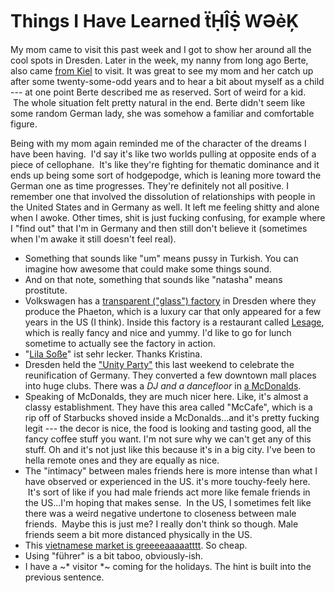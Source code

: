 <!--
slug: things-i-have-learned-ẗḥîṩ-ⱳəẻķ
date: Mon Nov 11 2013 14:27:00 GMT-0800 (Pacific Standard Time)
tags: nanny, dresden, mom, vw, lila soße, unity party, lesage, male intimacy, mcdonalds
title: Things I Have Learned ẗḤÎṨ ⱲƏẻĶ
id: 66716817225
link: http://blog.mhgbrown.is/post/66716817225/things-i-have-learned-ẗḥîṩ-ⱳəẻķ
raw: {"type":"text","blog_name":"mhgbrown-writing","blog":{"name":"mhgbrown-writing","title":"","description":"","url":"http://blog.mhgbrown.is/","uuid":"t:ePEJSJNMnTiNT1c2s-GWmw","updated":1455741575},"id":66716817225,"post_url":"http://blog.mhgbrown.is/post/66716817225/things-i-have-learned-ẗḥîṩ-ⱳəẻķ","slug":"things-i-have-learned-ẗḥîṩ-ⱳəẻķ","date":"2013-11-11 22:27:00 GMT","timestamp":1384208820,"state":"published","format":"html","reblog_key":"RiGS1NHh","tags":["nanny","dresden","mom","vw","lila soße","unity party","lesage","male intimacy","mcdonalds"],"short_url":"https://tmblr.co/ZYX4lq_8eTT9","summary":"Things I Have Learned ẗḤÎṨ ⱲƏẻĶ","is_blocks_post_format":false,"recommended_source":null,"recommended_color":null,"note_count":0,"title":"Things I Have Learned ẗḤÎṨ ⱲƏẻĶ","body":"<p>My mom came to visit this past week and I got to show her around all the cool spots in Dresden. Later in the week, my nanny from long ago Berte, also came <a href=\"https://www.google.com/maps/preview#!data=!4m28!3m22!1m5!1sKiel%2C+Germany!2s0x47b2560d8fee97ad%3A0x4248963c6580320!3m2!3d54.3232927!4d10.1227652!1m5!1sDresden%2C+Germany!2s0x4709cf29101ad6a9%3A0x421b1cb4288feb0!3m2!3d51.0504088!4d13.7372621!2e3!3m8!1m3!1d2997224!2d11.7982044!3d52.6650751!3m2!1i1680!2i929!4f13.1!7m4!11m3!1m1!1e1!2b1&amp;fid=0\">from Kiel</a> to visit. It was great to see my mom and her catch up after some twenty-some-odd years and to hear a bit about myself as a child — at one point Berte described me as reserved. Sort of weird for a kid.  The whole situation felt pretty natural in the end. Berte didn&rsquo;t seem like some random German lady, she was somehow a familiar and comfortable figure.</p>\n<p>Being with my mom again reminded me of the character of the dreams I have been having.  I&rsquo;d say it&rsquo;s like two worlds pulling at opposite ends of a piece of cellophane.  It&rsquo;s like they&rsquo;re fighting for thematic dominance and it ends up being some sort of hodgepodge, which is leaning more toward the German one as time progresses. They&rsquo;re definitely not all positive. I remember one that involved the dissolution of relationships with people in the United States and in Germany as well. It left me feeling shitty and alone when I awoke. Other times, shit is just fucking confusing, for example where I &ldquo;find out&rdquo; that I&rsquo;m in Germany and then still don&rsquo;t believe it (sometimes when I&rsquo;m awake it still doesn&rsquo;t feel real).</p>\n<ul><li>Something that sounds like &ldquo;um&rdquo; means pussy in Turkish. You can imagine how awesome that could make some things sound.</li>\n<li>And on that note, something that sounds like &ldquo;natasha&rdquo; means prostitute.</li>\n<li>Volkswagen has a <a href=\"http://en.wikipedia.org/wiki/Transparent_Factory\">transparent (&ldquo;glass&rdquo;) factory</a> in Dresden where they produce the Phaeton, which is a luxury car that only appeared for a few years in the US (I think). Inside this factory is a restaurant called <a href=\"http://www.lesage.de/\">Lesage</a>, which is really fancy and nice and yummy. I&rsquo;d like to go for lunch sometime to actually see the factory in action.</li>\n<li>&ldquo;<a href=\"http://www.lilasosse.de/\">Lila Soße</a>&quot; ist sehr lecker. Thanks Kristina.</li>\n<li>Dresden held the <a href=\"http://www.unity-dresden-night.de/\">&quot;Unity Party&rdquo;</a> this last weekend to celebrate the reunification of Germany. They converted a few downtown mall places into huge clubs. There was a <em>DJ and a dancefloor</em> in <a href=\"https://www.google.com/maps/preview#!data=!1m4!1m3!1d3034!2d13.7357493!3d51.0430757!4m29!2m11!1m10!1s0x0%3A0xa5128371797f17e!3m8!1m3!1d26081603!2d-95.677068!3d37.0625!3m2!1i1024!2i768!4f13.1!5m16!1m15!1smcdonalds+dresden!4m8!1m3!1d26081603!2d-95.677068!3d37.0625!3m2!1i1024!2i768!4f13.1!17b1!27m3!1smcdonalds!2sDresden%2C+Germany!3s0x4709cf29101ad6a9%3A0x421b1cb4288feb0\">a McDonalds</a>.</li>\n<li>Speaking of McDonalds, they are much nicer here. Like, it&rsquo;s almost a classy establishment. They have this area called &ldquo;McCafe&rdquo;, which is a rip off of Starbucks shoved inside a McDonalds&hellip;and it&rsquo;s pretty fucking legit — the decor is nice, the food is looking and tasting good, all the fancy coffee stuff you want. I&rsquo;m not sure why we can&rsquo;t get any of this stuff. Oh and it&rsquo;s not just like this because it&rsquo;s in a big city. I&rsquo;ve been to hella remote ones and they are equally as nice.</li>\n<li>The &ldquo;intimacy&rdquo; between males friends here is more intense than what I have observed or experienced in the US. it&rsquo;s more touchy-feely here.  It&rsquo;s sort of like if you had male friends act more like female friends in the US&hellip;I&rsquo;m hoping that makes sense.  In the US, I sometimes felt like there was a weird negative undertone to closeness between male friends.  Maybe this is just me? I really don&rsquo;t think so though. Male friends seem a bit more distanced physically in the US.</li>\n<li>This <a href=\"https://www.google.com/maps/preview#!data=!1m4!1m3!1d3035!2d13.733942!3d51.0411434!4m12!2m11!1m10!1s0x0%3A0x9b37caf73efa08b6!3m8!1m3!1d26081603!2d-95.677068!3d37.0625!3m2!1i1024!2i768!4f13.1\">vietnamese market is greeeeaaaaatttt</a>. So cheap.</li>\n<li>Using &ldquo;führer&rdquo; is a bit taboo, obviously-ish.</li>\n<li>I have a ~* visitor *~ coming for the holidays. The hint is built into the previous sentence.</li>\n</ul>","reblog":{"comment":"<p><p>My mom came to visit this past week and I got to show her around all the cool spots in Dresden. Later in the week, my nanny from long ago Berte, also came <a href=\"https://www.google.com/maps/preview#!data=!4m28!3m22!1m5!1sKiel%2C+Germany!2s0x47b2560d8fee97ad%3A0x4248963c6580320!3m2!3d54.3232927!4d10.1227652!1m5!1sDresden%2C+Germany!2s0x4709cf29101ad6a9%3A0x421b1cb4288feb0!3m2!3d51.0504088!4d13.7372621!2e3!3m8!1m3!1d2997224!2d11.7982044!3d52.6650751!3m2!1i1680!2i929!4f13.1!7m4!11m3!1m1!1e1!2b1&amp;fid=0\">from Kiel</a> to visit. It was great to see my mom and her catch up after some twenty-some-odd years and to hear a bit about myself as a child — at one point Berte described me as reserved. Sort of weird for a kid.  The whole situation felt pretty natural in the end. Berte didn’t seem like some random German lady, she was somehow a familiar and comfortable figure.</p>\n<p>Being with my mom again reminded me of the character of the dreams I have been having.  I’d say it’s like two worlds pulling at opposite ends of a piece of cellophane.  It’s like they’re fighting for thematic dominance and it ends up being some sort of hodgepodge, which is leaning more toward the German one as time progresses. They’re definitely not all positive. I remember one that involved the dissolution of relationships with people in the United States and in Germany as well. It left me feeling shitty and alone when I awoke. Other times, shit is just fucking confusing, for example where I “find out” that I’m in Germany and then still don’t believe it (sometimes when I’m awake it still doesn’t feel real).</p>\n<ul><li>Something that sounds like “um” means pussy in Turkish. You can imagine how awesome that could make some things sound.</li>\n<li>And on that note, something that sounds like “natasha” means prostitute.</li>\n<li>Volkswagen has a <a href=\"http://en.wikipedia.org/wiki/Transparent_Factory\">transparent (“glass”) factory</a> in Dresden where they produce the Phaeton, which is a luxury car that only appeared for a few years in the US (I think). Inside this factory is a restaurant called <a href=\"http://www.lesage.de/\">Lesage</a>, which is really fancy and nice and yummy. I’d like to go for lunch sometime to actually see the factory in action.</li>\n<li>“<a href=\"http://www.lilasosse.de/\">Lila Soße</a>\" ist sehr lecker. Thanks Kristina.</li>\n<li>Dresden held the <a href=\"http://www.unity-dresden-night.de/\">\"Unity Party”</a> this last weekend to celebrate the reunification of Germany. They converted a few downtown mall places into huge clubs. There was a <em>DJ and a dancefloor</em> in <a href=\"https://www.google.com/maps/preview#!data=!1m4!1m3!1d3034!2d13.7357493!3d51.0430757!4m29!2m11!1m10!1s0x0%3A0xa5128371797f17e!3m8!1m3!1d26081603!2d-95.677068!3d37.0625!3m2!1i1024!2i768!4f13.1!5m16!1m15!1smcdonalds+dresden!4m8!1m3!1d26081603!2d-95.677068!3d37.0625!3m2!1i1024!2i768!4f13.1!17b1!27m3!1smcdonalds!2sDresden%2C+Germany!3s0x4709cf29101ad6a9%3A0x421b1cb4288feb0\">a McDonalds</a>.</li>\n<li>Speaking of McDonalds, they are much nicer here. Like, it’s almost a classy establishment. They have this area called “McCafe”, which is a rip off of Starbucks shoved inside a McDonalds…and it’s pretty fucking legit — the decor is nice, the food is looking and tasting good, all the fancy coffee stuff you want. I’m not sure why we can’t get any of this stuff. Oh and it’s not just like this because it’s in a big city. I’ve been to hella remote ones and they are equally as nice.</li>\n<li>The “intimacy” between males friends here is more intense than what I have observed or experienced in the US. it’s more touchy-feely here.  It’s sort of like if you had male friends act more like female friends in the US…I’m hoping that makes sense.  In the US, I sometimes felt like there was a weird negative undertone to closeness between male friends.  Maybe this is just me? I really don’t think so though. Male friends seem a bit more distanced physically in the US.</li>\n<li>This <a href=\"https://www.google.com/maps/preview#!data=!1m4!1m3!1d3035!2d13.733942!3d51.0411434!4m12!2m11!1m10!1s0x0%3A0x9b37caf73efa08b6!3m8!1m3!1d26081603!2d-95.677068!3d37.0625!3m2!1i1024!2i768!4f13.1\">vietnamese market is greeeeaaaaatttt</a>. So cheap.</li>\n<li>Using “führer” is a bit taboo, obviously-ish.</li>\n<li>I have a ~* visitor *~ coming for the holidays. The hint is built into the previous sentence.</li>\n</ul></p>","tree_html":""},"trail":[{"blog":{"name":"mhgbrown-writing","active":true,"theme":{"header_full_width":2448,"header_full_height":3264,"header_focus_width":2048,"header_focus_height":1152,"avatar_shape":"circle","background_color":"#FAFAFA","body_font":"Helvetica Neue","header_bounds":"997,2351,2266,96","header_image":"https://static.tumblr.com/4b23ec7fb988076e81306480748de0b1/aqgwfuh/OUkncja1l/tumblr_static_5q6zyxvvxkco0k440g4kokosg.jpg","header_image_focused":"https://static.tumblr.com/4b23ec7fb988076e81306480748de0b1/aqgwfuh/SPuncja1u/tumblr_static_tumblr_static_5q6zyxvvxkco0k440g4kokosg_focused_v3.jpg","header_image_scaled":"https://static.tumblr.com/4b23ec7fb988076e81306480748de0b1/aqgwfuh/OUkncja1l/tumblr_static_5q6zyxvvxkco0k440g4kokosg_2048_v2.jpg","header_stretch":true,"link_color":"#529ECC","show_avatar":true,"show_description":true,"show_header_image":true,"show_title":true,"title_color":"#444444","title_font":"Gibson","title_font_weight":"bold"},"share_likes":false,"share_following":false,"can_be_followed":true},"post":{"id":"66716817225"},"content_raw":"<p><p>My mom came to visit this past week and I got to show her around all the cool spots in Dresden. Later in the week, my nanny from long ago Berte, also came <a href=\"https://www.google.com/maps/preview#!data=!4m28!3m22!1m5!1sKiel%2C+Germany!2s0x47b2560d8fee97ad%3A0x4248963c6580320!3m2!3d54.3232927!4d10.1227652!1m5!1sDresden%2C+Germany!2s0x4709cf29101ad6a9%3A0x421b1cb4288feb0!3m2!3d51.0504088!4d13.7372621!2e3!3m8!1m3!1d2997224!2d11.7982044!3d52.6650751!3m2!1i1680!2i929!4f13.1!7m4!11m3!1m1!1e1!2b1&amp;fid=0\">from Kiel</a> to visit. It was great to see my mom and her catch up after some twenty-some-odd years and to hear a bit about myself as a child — at one point Berte described me as reserved. Sort of weird for a kid.  The whole situation felt pretty natural in the end. Berte didn’t seem like some random German lady, she was somehow a familiar and comfortable figure.</p>\n<p>Being with my mom again reminded me of the character of the dreams I have been having.  I’d say it’s like two worlds pulling at opposite ends of a piece of cellophane.  It’s like they’re fighting for thematic dominance and it ends up being some sort of hodgepodge, which is leaning more toward the German one as time progresses. They’re definitely not all positive. I remember one that involved the dissolution of relationships with people in the United States and in Germany as well. It left me feeling shitty and alone when I awoke. Other times, shit is just fucking confusing, for example where I “find out” that I’m in Germany and then still don’t believe it (sometimes when I’m awake it still doesn’t feel real).</p>\n<ul><li>Something that sounds like “um” means pussy in Turkish. You can imagine how awesome that could make some things sound.</li>\n<li>And on that note, something that sounds like “natasha” means prostitute.</li>\n<li>Volkswagen has a <a href=\"http://en.wikipedia.org/wiki/Transparent_Factory\">transparent (“glass”) factory</a> in Dresden where they produce the Phaeton, which is a luxury car that only appeared for a few years in the US (I think). Inside this factory is a restaurant called <a href=\"http://www.lesage.de/\">Lesage</a>, which is really fancy and nice and yummy. I’d like to go for lunch sometime to actually see the factory in action.</li>\n<li>“<a href=\"http://www.lilasosse.de/\">Lila Soße</a>\" ist sehr lecker. Thanks Kristina.</li>\n<li>Dresden held the <a href=\"http://www.unity-dresden-night.de/\">\"Unity Party”</a> this last weekend to celebrate the reunification of Germany. They converted a few downtown mall places into huge clubs. There was a <em>DJ and a dancefloor</em> in <a href=\"https://www.google.com/maps/preview#!data=!1m4!1m3!1d3034!2d13.7357493!3d51.0430757!4m29!2m11!1m10!1s0x0%3A0xa5128371797f17e!3m8!1m3!1d26081603!2d-95.677068!3d37.0625!3m2!1i1024!2i768!4f13.1!5m16!1m15!1smcdonalds+dresden!4m8!1m3!1d26081603!2d-95.677068!3d37.0625!3m2!1i1024!2i768!4f13.1!17b1!27m3!1smcdonalds!2sDresden%2C+Germany!3s0x4709cf29101ad6a9%3A0x421b1cb4288feb0\">a McDonalds</a>.</li>\n<li>Speaking of McDonalds, they are much nicer here. Like, it’s almost a classy establishment. They have this area called “McCafe”, which is a rip off of Starbucks shoved inside a McDonalds…and it’s pretty fucking legit — the decor is nice, the food is looking and tasting good, all the fancy coffee stuff you want. I’m not sure why we can’t get any of this stuff. Oh and it’s not just like this because it’s in a big city. I’ve been to hella remote ones and they are equally as nice.</li>\n<li>The “intimacy” between males friends here is more intense than what I have observed or experienced in the US. it’s more touchy-feely here.  It’s sort of like if you had male friends act more like female friends in the US…I’m hoping that makes sense.  In the US, I sometimes felt like there was a weird negative undertone to closeness between male friends.  Maybe this is just me? I really don’t think so though. Male friends seem a bit more distanced physically in the US.</li>\n<li>This <a href=\"https://www.google.com/maps/preview#!data=!1m4!1m3!1d3035!2d13.733942!3d51.0411434!4m12!2m11!1m10!1s0x0%3A0x9b37caf73efa08b6!3m8!1m3!1d26081603!2d-95.677068!3d37.0625!3m2!1i1024!2i768!4f13.1\">vietnamese market is greeeeaaaaatttt</a>. So cheap.</li>\n<li>Using “führer” is a bit taboo, obviously-ish.</li>\n<li>I have a ~* visitor *~ coming for the holidays. The hint is built into the previous sentence.</li>\n</ul></p>","content":"<p><p>My mom came to visit this past week and I got to show her around all the cool spots in Dresden. Later in the week, my nanny from long ago Berte, also came <a href=\"https://www.google.com/maps/preview#!data=!4m28!3m22!1m5!1sKiel%2C+Germany!2s0x47b2560d8fee97ad%3A0x4248963c6580320!3m2!3d54.3232927!4d10.1227652!1m5!1sDresden%2C+Germany!2s0x4709cf29101ad6a9%3A0x421b1cb4288feb0!3m2!3d51.0504088!4d13.7372621!2e3!3m8!1m3!1d2997224!2d11.7982044!3d52.6650751!3m2!1i1680!2i929!4f13.1!7m4!11m3!1m1!1e1!2b1&amp;fid=0\">from Kiel</a> to visit. It was great to see my mom and her catch up after some twenty-some-odd years and to hear a bit about myself as a child &mdash; at one point Berte described me as reserved. Sort of weird for a kid. &nbsp;The whole situation felt pretty natural in the end. Berte didn&rsquo;t seem like some random German lady, she was somehow a familiar and comfortable figure.</p>\n<p>Being with my mom again reminded me of the character of the dreams I have been having. &nbsp;I&rsquo;d say it&rsquo;s like two worlds pulling at opposite ends of a piece of cellophane. &nbsp;It&rsquo;s like they&rsquo;re fighting for thematic dominance and it ends up being some sort of hodgepodge, which is leaning more toward the German one as time progresses. They&rsquo;re definitely not all positive. I remember one that involved the dissolution of relationships with people in the United States and in Germany as well. It left me feeling shitty and alone when I awoke. Other times, shit is just fucking confusing, for example where I &ldquo;find out&rdquo; that I&rsquo;m in Germany and then still don&rsquo;t believe it (sometimes when I&rsquo;m awake it still doesn&rsquo;t feel real).</p>\n<ul><li>Something that sounds like &ldquo;um&rdquo; means pussy in Turkish. You can imagine how awesome that could make some things sound.</li>\n<li>And on that note, something that sounds like &ldquo;natasha&rdquo; means prostitute.</li>\n<li>Volkswagen has a <a href=\"http://en.wikipedia.org/wiki/Transparent_Factory\">transparent (&ldquo;glass&rdquo;) factory</a> in Dresden where they produce the Phaeton, which is a luxury car that only appeared for a few years in the US (I think). Inside this factory is a restaurant called <a href=\"http://www.lesage.de/\">Lesage</a>, which is really fancy and nice and yummy. I&rsquo;d like to go for lunch sometime to actually see the factory in action.</li>\n<li>&ldquo;<a href=\"http://www.lilasosse.de/\">Lila So&szlig;e</a>\"&nbsp;ist sehr lecker. Thanks Kristina.</li>\n<li>Dresden held the <a href=\"http://www.unity-dresden-night.de/\">\"Unity Party&rdquo;</a>&nbsp;this last weekend to celebrate the reunification of Germany. They converted a few downtown mall places into huge clubs. There was a <em>DJ and a dancefloor</em> in <a href=\"https://www.google.com/maps/preview#!data=!1m4!1m3!1d3034!2d13.7357493!3d51.0430757!4m29!2m11!1m10!1s0x0%3A0xa5128371797f17e!3m8!1m3!1d26081603!2d-95.677068!3d37.0625!3m2!1i1024!2i768!4f13.1!5m16!1m15!1smcdonalds+dresden!4m8!1m3!1d26081603!2d-95.677068!3d37.0625!3m2!1i1024!2i768!4f13.1!17b1!27m3!1smcdonalds!2sDresden%2C+Germany!3s0x4709cf29101ad6a9%3A0x421b1cb4288feb0\">a McDonalds</a>.</li>\n<li>Speaking of McDonalds, they are much nicer here. Like, it&rsquo;s almost a classy establishment. They have this area called &ldquo;McCafe&rdquo;, which is a rip off of Starbucks shoved inside a McDonalds&hellip;and it&rsquo;s pretty fucking legit &mdash; the decor is nice, the food is looking and tasting good, all the fancy coffee stuff you want. I&rsquo;m not sure why we can&rsquo;t get any of this stuff. Oh and it&rsquo;s not just like this because it&rsquo;s in a big city. I&rsquo;ve been to hella remote ones and they are equally as nice.</li>\n<li>The &ldquo;intimacy&rdquo; between males friends here is more intense than what I have observed or experienced in the US. it&rsquo;s more touchy-feely here. &nbsp;It&rsquo;s sort of like if you had male friends act more like female friends in the US&hellip;I&rsquo;m hoping that makes sense. &nbsp;In the US, I sometimes felt like there was a weird negative undertone to closeness between male friends. &nbsp;Maybe this is just me? I really don&rsquo;t think so though. Male friends seem a bit more distanced physically in the US.</li>\n<li>This <a href=\"https://www.google.com/maps/preview#!data=!1m4!1m3!1d3035!2d13.733942!3d51.0411434!4m12!2m11!1m10!1s0x0%3A0x9b37caf73efa08b6!3m8!1m3!1d26081603!2d-95.677068!3d37.0625!3m2!1i1024!2i768!4f13.1\">vietnamese market is greeeeaaaaatttt</a>. So cheap.</li>\n<li>Using &ldquo;f&uuml;hrer&rdquo; is a bit taboo, obviously-ish.</li>\n<li>I have a ~* visitor *~ coming for the holidays. The hint is built into the previous sentence.</li>\n</ul></p>","is_current_item":true,"is_root_item":true}],"can_like":false,"can_reblog":false,"can_send_in_message":true,"can_reply":false,"display_avatar":true}
publish: 2013-11-011
-->


Things I Have Learned ẗḤÎṨ ⱲƏẻĶ
===============================

My mom came to visit this past week and I got to show her around all the
cool spots in Dresden. Later in the week, my nanny from long ago Berte,
also came [from
Kiel](https://www.google.com/maps/preview#!data=!4m28!3m22!1m5!1sKiel%2C+Germany!2s0x47b2560d8fee97ad%3A0x4248963c6580320!3m2!3d54.3232927!4d10.1227652!1m5!1sDresden%2C+Germany!2s0x4709cf29101ad6a9%3A0x421b1cb4288feb0!3m2!3d51.0504088!4d13.7372621!2e3!3m8!1m3!1d2997224!2d11.7982044!3d52.6650751!3m2!1i1680!2i929!4f13.1!7m4!11m3!1m1!1e1!2b1&fid=0)
to visit. It was great to see my mom and her catch up after some
twenty-some-odd years and to hear a bit about myself as a child --- at
one point Berte described me as reserved. Sort of weird for a kid.  The
whole situation felt pretty natural in the end. Berte didn't seem like
some random German lady, she was somehow a familiar and comfortable
figure.

Being with my mom again reminded me of the character of the dreams I
have been having.  I'd say it's like two worlds pulling at opposite ends
of a piece of cellophane.  It's like they're fighting for thematic
dominance and it ends up being some sort of hodgepodge, which is leaning
more toward the German one as time progresses. They're definitely not
all positive. I remember one that involved the dissolution of
relationships with people in the United States and in Germany as well.
It left me feeling shitty and alone when I awoke. Other times, shit is
just fucking confusing, for example where I "find out" that I'm in
Germany and then still don't believe it (sometimes when I'm awake it
still doesn't feel real).

-   Something that sounds like "um" means pussy in Turkish. You can
    imagine how awesome that could make some things sound.
-   And on that note, something that sounds like "natasha" means
    prostitute.
-   Volkswagen has a [transparent ("glass")
    factory](http://en.wikipedia.org/wiki/Transparent_Factory) in
    Dresden where they produce the Phaeton, which is a luxury car that
    only appeared for a few years in the US (I think). Inside this
    factory is a restaurant called [Lesage](http://www.lesage.de/),
    which is really fancy and nice and yummy. I'd like to go for lunch
    sometime to actually see the factory in action.
-   "[Lila Soße](http://www.lilasosse.de/)\" ist sehr lecker. Thanks
    Kristina.
-   Dresden held the [\"Unity
    Party"](http://www.unity-dresden-night.de/) this last weekend to
    celebrate the reunification of Germany. They converted a few
    downtown mall places into huge clubs. There was a *DJ and a
    dancefloor* in [a
    McDonalds](https://www.google.com/maps/preview#!data=!1m4!1m3!1d3034!2d13.7357493!3d51.0430757!4m29!2m11!1m10!1s0x0%3A0xa5128371797f17e!3m8!1m3!1d26081603!2d-95.677068!3d37.0625!3m2!1i1024!2i768!4f13.1!5m16!1m15!1smcdonalds+dresden!4m8!1m3!1d26081603!2d-95.677068!3d37.0625!3m2!1i1024!2i768!4f13.1!17b1!27m3!1smcdonalds!2sDresden%2C+Germany!3s0x4709cf29101ad6a9%3A0x421b1cb4288feb0).
-   Speaking of McDonalds, they are much nicer here. Like, it's almost a
    classy establishment. They have this area called "McCafe", which is
    a rip off of Starbucks shoved inside a McDonalds...and it's pretty
    fucking legit --- the decor is nice, the food is looking and tasting
    good, all the fancy coffee stuff you want. I'm not sure why we can't
    get any of this stuff. Oh and it's not just like this because it's
    in a big city. I've been to hella remote ones and they are equally
    as nice.
-   The "intimacy" between males friends here is more intense than what
    I have observed or experienced in the US. it's more touchy-feely
    here.  It's sort of like if you had male friends act more like
    female friends in the US...I'm hoping that makes sense.  In the US,
    I sometimes felt like there was a weird negative undertone to
    closeness between male friends.  Maybe this is just me? I really
    don't think so though. Male friends seem a bit more distanced
    physically in the US.
-   This [vietnamese market is
    greeeeaaaaatttt](https://www.google.com/maps/preview#!data=!1m4!1m3!1d3035!2d13.733942!3d51.0411434!4m12!2m11!1m10!1s0x0%3A0x9b37caf73efa08b6!3m8!1m3!1d26081603!2d-95.677068!3d37.0625!3m2!1i1024!2i768!4f13.1).
    So cheap.
-   Using "führer" is a bit taboo, obviously-ish.
-   I have a \~\* visitor \*\~ coming for the holidays. The hint is
    built into the previous sentence.


